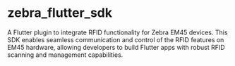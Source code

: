 # zebra_flutter_sdk
A Flutter plugin to integrate RFID functionality for Zebra EM45 devices. This SDK enables seamless communication and control of the RFID features on EM45 hardware, allowing developers to build Flutter apps with robust RFID scanning and management capabilities.
